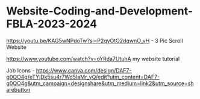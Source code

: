 # Website-Coding-and-Development-FBLA-2023-2024

https://youtu.be/KAG5wNPdoTw?si=P2qyOtO2dqwnO_vH - 3 Pic Scroll Website

https://www.youtube.com/watch?v=oYRda7UtuhA my website tutorial

Job Icons - https://www.canva.com/design/DAF7-g0QO4g/eTYjDk5su4r7Wd5IaMr_yQ/edit?utm_content=DAF7-g0QO4g&utm_campaign=designshare&utm_medium=link2&utm_source=sharebutton
